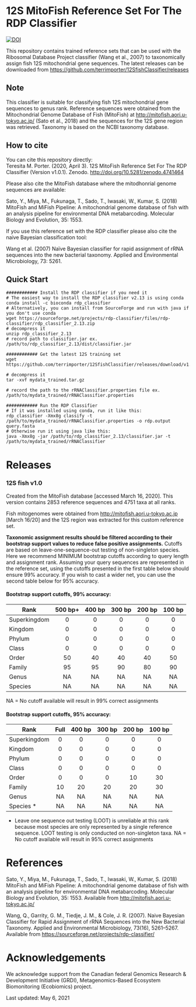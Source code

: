 # 12S MitoFish Reference Set For The RDP Classifier  

[![DOI](https://zenodo.org/badge/DOI/10.5281/zenodo.4741464.svg)](https://doi.org/10.5281/zenodo.4741464)  

This repository contains trained reference sets that can be used with the Ribosomal Database Project classifier (Wang et al., 2007) to taxonomically assign fish 12S mitochondrial gene sequences.  The latest releases can be downloaded from https://github.com/terrimporter/12SfishClassifier/releases

## Note

This classifier is suitable for classifying fish 12S mitochondrial gene sequences to genus rank.  Reference sequences were obtained from the Mitochondrial Genome Database of Fish (MitoFish) at http://mitofish.aori.u-tokyo.ac.jp/ (Sato et al., 2018) and the sequences for the 12S gene region was retrieved.  Taxonomy is based on the NCBI taxonomy database.

## How to cite

You can cite this repository directly:  
Teresita M. Porter. (2020, April 3). 12S MitoFish Reference Set For The RDP Classifier (Version v1.0.1). Zenodo. http://doi.org/10.5281/zenodo.4741464    

Please also cite the MitoFish database where the mitodhonrial genome sequences are available:

Sato, Y., Miya, M., Fukunaga, T., Sado, T., Iwasaki, W., Kumar, S. (2018) MitoFish and MiFish Pipeline: A mitochondrial genome database of fish with an analysis pipeline for environmental DNA metabarcoding.  Molecular Biology and Evolution, 35: 1553.

If you use this reference set with the RDP classifier please also cite the naive Bayesian classification tool:

Wang et al. (2007) Naïve Bayesian classifier for rapid assignment of rRNA sequences into the new bacterial taxonomy. Applied and Environmental Microbiology, 73: 5261.

## Quick Start
```linux
############ Install the RDP classifier if you need it
# The easiest way to install the RDP classifier v2.13 is using conda
conda install -c bioconda rdp_classifier
# Alternatively, you can install from SourceForge and run with java if you don't use conda
wget https://sourceforge.net/projects/rdp-classifier/files/rdp-classifier/rdp_classifier_2.13.zip
# decompress it
unzip rdp_classifier_2.13
# record path to classifier.jar ex. /path/to/rdp_classifier_2.13/dist/classifier.jar

############ Get the latest 12S training set
wget https://github.com/terrimporter/12SfishClassifier/releases/download/v1.0/mydata_trained.tar.gz

# decompress it
tar -xvf mydata_trained.tar.gz

# record the path to the rRNAClassifier.properties file ex. /path/to/mydata_trained/rRNAClassifier.properties

############ Run the RDP Classifier 
# If it was installed using conda, run it like this:
rdp_classifier -Xmx8g classify -t /path/to/mydata_trained/rRNAClassifier.properties -o rdp.output query.fasta
# Otherwise run it using java like this:
java -Xmx8g -jar /path/to/rdp_classifier_2.13/classifier.jar -t /path/to/mydata_trained/rRNAClassifier
```

# Releases

### 12S fish v1.0

Created from the MitoFish database [accessed March 16, 2020].  This version contains 2853 reference sequences and 4751 taxa at all ranks.

Fish mitogenomes were obtained from http://mitofish.aori.u-tokyo.ac.jp [March 16/20] and the 12S region was extracted for this custom reference set. 

**Taxonomic assignment results should be filtered according to their bootstrap support values to reduce false positive assignments.**  Cutoffs are based on leave-one-sequence-out testing of non-singleton species. Here we recommend MINIMUM bootstrap cutoffs according to query length and assignment rank.  Assuming your query sequences are represented in the reference set, using the cutoffs presented in the first table below should ensure 99% accuracy.  If you wish to cast a wider net, you can use the second table below for 95% accuracy.

#### Bootstrap support cutoffs, 99% accuracy:

Rank | 500 bp+ | 400 bp | 300 bp | 200 bp | 100 bp
--- |:---:|:---:|:---:|:---:|:---:
Superkingdom | 0 | 0 | 0 | 0 | 0
Kingdom | 0 | 0 | 0 | 0 | 0
Phylum | 0 | 0 | 0 | 0 | 0
Class | 0 | 0 | 0 | 0 | 0
Order | 50 | 40 | 40 | 40 | 50
Family | 95 | 95 | 90 | 80 | 90
Genus | NA | NA | NA | NA | NA
Species | NA | NA | NA | NA | NA

NA = No cutoff available will result in 99% correct assignments

#### Bootstrap support cutoffs, 95% accuracy:

Rank | Full | 400 bp | 300 bp | 200 bp | 100 bp
--- |:---:|:---:|:---:|:---:|:---:
Superkingdom | 0 | 0 | 0 | 0 | 0
Kingdom | 0 | 0 | 0 | 0 | 0
Phylum | 0 | 0 | 0 | 0 | 0
Class | 0 | 0 | 0 | 0 | 0
Order | 0 | 0 | 0 | 10 | 30
Family | 10 | 20 | 20 | 20 | 30
Genus | NA | NA | NA | NA | NA
Species * | NA | NA | NA | NA | NA

* Leave one sequence out testing (LOOT) is unreliable at this rank because most species are only represented by a single reference sequence.  LOOT testing is only conducted on non-singleton taxa.
NA = No cutoff available will result in 95% correct assignments

# References

Sato, Y., Miya, M., Fukunaga, T., Sado, T., Iwasaki, W., Kumar, S. (2018) MitoFish and MiFish Pipeline: A mitochondrial genome database of fish with an analysis pipeline for environmental DNA metabarcoding.  Molecular Biology and Evolution, 35: 1553. Available from http://mitofish.aori.u-tokyo.ac.jp/

Wang, Q., Garrity, G. M., Tiedje, J. M., & Cole, J. R. (2007). Naive Bayesian Classifier for Rapid Assignment of rRNA Sequences into the New Bacterial Taxonomy. Applied and Environmental Microbiology, 73(16), 5261–5267. Available from https://sourceforge.net/projects/rdp-classifier/

# Acknowledgements

We acknowledge support from the Canadian federal Genomics Research & Development Initiative (GRDI), Metagenomics-Based Ecosystem Biomonitoring (Ecobiomics) project.

Last updated: May 6, 2021
